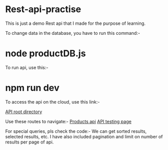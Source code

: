 # Rest-api-practise
This is just a demo Rest api that I made for the purpose of learning.

To change data in the database, you have to run this command:-

# node productDB.js

To run api, use this:-

# npm run dev

To access the api on the cloud, use this link:-

[API root directory](rest-api-practise-production.up.railway.app)

Use these routes to navigate:-
[Products api](rest-api-practise-production.up.railway.app/api/products)
[API testing page](rest-api-practise-production.up.railway.app/api/products/testing)

For special queries, pls check the code:-
We can get sorted results, selected results, etc. I have also included pagination and limit on number of results per page of api.
